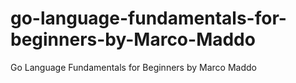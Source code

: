 # go-language-fundamentals-for-beginners-by-Marco-Maddo
Go Language Fundamentals for Beginners by Marco Maddo
